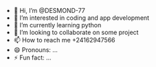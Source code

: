 - 👋 Hi, I’m @DESMOND-77
- 👀 I’m interested in coding and app development
- 🌱 I’m currently learning python
- 💞️ I’m looking to collaborate on some project
- 📫 How to reach me +24162947566
- 😄 Pronouns: ...
- ⚡ Fun fact: ...

<!---
DESMOND-77/DESMOND-77 is a ✨ special ✨ repository because its `README.md` (this file) appears on your GitHub profile.
You can click the Preview link to take a look at your changes.
--->
